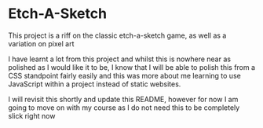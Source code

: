 # Etch-A-Sketch

This project is a riff on the classic etch-a-sketch game, as well as a variation on pixel art

I have learnt a lot from this project and whilst this is nowhere near as polished as I would like it to be, I know that I will be able to polish this from a CSS standpoint fairly easily and this was more about me learning to use JavaScript within a project instead of static websites.

I will revisit this shortly and update this README, however for now I am going to move on with my course as I do not need this to be completely slick right now